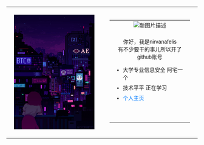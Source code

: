 <table style="width:100%;">
  <tr style="display: flex; align-items: stretch;">
    <td style="flex: 1; padding: 20px;">
      <img src="https://raw.githubusercontent.com/NirvanafeLis/NirvanafeLis/main/static/vall.gif" alt="lain" style="width:100%;">
    </td>
    <td style="flex: 1; padding: 20px;">
      <table style="">
        <tr>
          <td style="text-align: center;">
            <img src="https://i2.hdslb.com/bfs/article/da10dcc31988863ddc7224ab12d40c945b635a9a.png@960w_1280h.avif" alt="新图片描述" style="width:70%;">
          </td>
        </tr>
        <tr>
          <td style="text-align: center; padding-top: 20px;">
            <p style="font-family: Arial, sans-serif; text-align: center; margin: 0 0 1em;">
              你好，我是nirvanafelis<br>
              有不少要干的事儿所以开了github账号
            </p>
            <ul style="list-style-type: disc; padding-left: 2em; font-family: Arial, sans-serif; text-align: left;">
              <li style="margin-bottom: 0.5em;">大学专业信息安全 阿宅一个</li>
              <li style="margin-bottom: 0.5em;">技术平平 正在学习</li>
              <li><a href="https://www.maonie.top/about/index3.html" style="color: #007bff; text-decoration: none;">个人主页</a></li>
            </ul>
            <p style="text-align: right; margin-top: 50px;">
            </p>
          </td>
        </tr>
      </table>
    </td>
  </tr>
</table>
